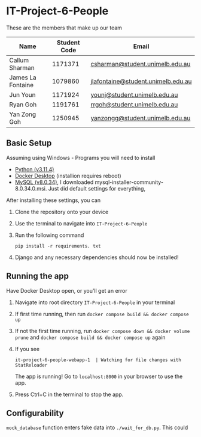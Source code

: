 # IT-Project-6-People

These are the members that make up our team

| **Name** | **Student Code** | **Email** |
|-------------------|------------------	|----------- |
|Callum Sharman|1171371|csharman@student.unimelb.edu.au|
|James La Fontaine|1079860|jlafontaine@student.unimelb.edu.au|
|Jun Youn |1171924|younj@student.unimelb.edu.au|
| Ryan Goh |1191761|rrgoh@student.unimelb.edu.au|
| Yan Zong Goh |1250945|yanzongg@student.unimelb.edu.au |

## Basic Setup

Assuming using Windows - Programs you will need to install

- [Python (v3.11.4)](https://www.python.org/downloads/windows)
- [Docker Desktop](https://www.docker.com/products/docker-desktop/) (installion requires reboot)
- [MySQL (v8.0.34)](https://dev.mysql.com/downloads/installer/), I downloaded mysql-installer-community-8.0.34.0.msi. Just did default settings for everything, 

After installing these settings, you can

1. Clone the repository onto your device

2. Use the terminal to navigate into ```IT-Project-6-People```

3. Run the following command

    ```pip install -r requirements. txt```

4. Django and any necessary dependencies should now be installed!


## Running the app

Have Docker Desktop open, or you'll get an error

1. Navigate into root directory ```IT-Project-6-People``` in your terminal 

2. If first time running, then run ```docker compose build && docker compose up```

3. If not the first time running, run ```docker compose down && docker volume prune``` and ```docker compose build && docker compose up``` again

4. If you see

    ```it-project-6-people-webapp-1  | Watching for file changes with StatReloader```

    The app is running! Go to ```localhost:8000``` in your browser to use the app.

5. Press Ctrl+C in the terminal to stop the app.


## Configurability

```mock_database``` function enters fake data into ```./wait_for_db.py```. This could 
